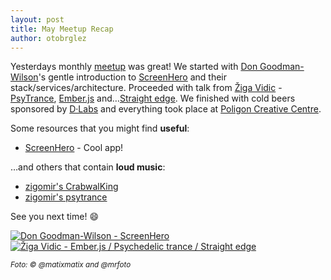 ```yaml
---
layout: post
title: May Meetup Recap
author: otobrglez
---
```


Yesterdays monthly [meetup] was great! We started with [Don Goodman-Wilson][don]'s gentle introduction to [ScreenHero][screenhero] and their stack/services/architecture. Proceeded with talk from [Žiga Vidic][ziga] - [PsyTrance][psy], [Ember.js][emberjs] and…[Straight edge][sxe]. We finished with cold beers sponsored by [D·Labs][dlabs] and everything took place at [Poligon Creative Centre][poligon].

Some resources that you might find **useful**:

- [ScreenHero][screenhero] - Cool app!

…and others that contain **loud music**:

- [zigomir's CrabwalKing](http://zigomir.github.io/CrabwalKing/)
- [zigomir's psytrance](https://psytrance.5apps.com/)

See you next time! :smile:

<div class="gallery">
  <a href="https://twitter.com/matixmatix/statuses/470965569236529152" target="_blank">
    <img src="https://pbs.twimg.com/media/Bok0sA9CAAElPif.jpg:large" alt="Don Goodman-Wilson - ScreenHero">
  </a>
  <a href="http://www.meetup.com/RubySlovenia/photos/22161862/368458742/" target="_blank">
    <img src="http://photos2.meetupstatic.com/photos/event/e/5/7/6/600_368458742.jpeg" alt="Žiga Vidic - Ember.js / Psychedelic trance / Straight edge" class="last">
  </a>
</div>

<small><i>Foto: &copy; @matixmatix and @mrfoto</i></small>

[ziga]:https://twitter.com/zigomir
[don]:https://twitter.com/DEGoodmanWilson
[sxe]:http://en.wikipedia.org/wiki/Straight_edge
[psy]:http://en.wikipedia.org/wiki/Psychedelic_trance
[emberjs]:http://emberjs.com/
[meetup]:http://www.meetup.com/RubySlovenia/events/182420662/
[dlabs]:http://dlabs.si
[screenhero]:http://screenhero.com/
[poligon]:http://poligon.si/
